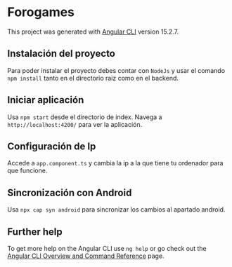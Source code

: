 # Forogames

This project was generated with [Angular CLI](https://github.com/angular/angular-cli) version 15.2.7.

## Instalación del proyecto

Para poder instalar el proyecto debes contar con `NodeJs` y usar el comando `npm install` tanto en el directorio raiz como en el backend.

## Iniciar aplicación

Usa `npm start` desde el directorio de index. Navega a `http://localhost:4200/` para ver la aplicación.

## Configuración de Ip

Accede a `app.component.ts` y cambia la ip a la que tiene tu ordenador para que funcione.

## Sincronización con Android

Usa `npx cap syn android` para sincronizar los cambios al apartado android.

## Further help

To get more help on the Angular CLI use `ng help` or go check out the [Angular CLI Overview and Command Reference](https://angular.io/cli) page.

